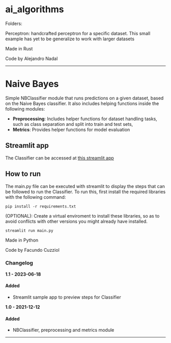 # ai_algorithms
Folders:

Perceptron: handcrafted perceptron for a specific dataset. This small example has yet to be generalize to work with larger datasets

Made in Rust

Code by Alejandro Nadal

---

# Naive Bayes
Simple NBClassifier module that runs predictions on a given dataset, based on the Naive Bayes classifier.
It also includes helping functions inside the following modules:
- **Preprocessing**: Includes helper functions for dataset handling tasks, such as class separation and split into train and test sets, 
- **Metrics**: Provides helper functions for model evaluation

## Streamlit app
The Classifier can be accessed at [this streamlit app](https://ai-algorithms-naive-bayes.streamlit.app/) 
## How to run
The main.py file can be executed with streamlit to display the steps that can be followed to run the Classifier. To run this, first install the required libraries with the following command:
```
pip install -r requirements.txt
```

(OPTIONAL): Create a virtual enviroment to install these libraries, so as to avoid conflicts with other versions you might already have installed.

```
streamlit run main.py
```

Made in Python

Code by Facundo Cuzziol

### Changelog
**1.1 - 2023-06-18**
#### Added
- Streamlit sample app to preview steps for Classifier

**1.0 - 2021-12-12**
#### Added
- NBClassifier, preprocessing and metrics module

---